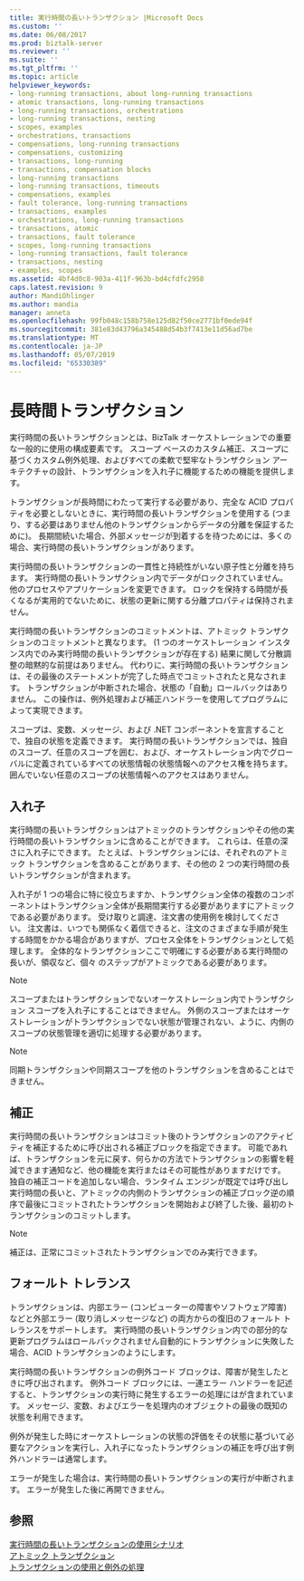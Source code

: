 ```yaml
---
title: 実行時間の長いトランザクション |Microsoft Docs
ms.custom: ''
ms.date: 06/08/2017
ms.prod: biztalk-server
ms.reviewer: ''
ms.suite: ''
ms.tgt_pltfrm: ''
ms.topic: article
helpviewer_keywords:
- long-running transactions, about long-running transactions
- atomic transactions, long-running transactions
- long-running transactions, orchestrations
- long-running transactions, nesting
- scopes, examples
- orchestrations, transactions
- compensations, long-running transactions
- compensations, customizing
- transactions, long-running
- transactions, compensation blocks
- long-running transactions
- long-running transactions, timeouts
- compensations, examples
- fault tolerance, long-running transactions
- transactions, examples
- orchestrations, long-running transactions
- transactions, atomic
- transactions, fault tolerance
- scopes, long-running transactions
- long-running transactions, fault tolerance
- transactions, nesting
- examples, scopes
ms.assetid: 4bf4d0c8-903a-411f-963b-bd4cfdfc2958
caps.latest.revision: 9
author: MandiOhlinger
ms.author: mandia
manager: anneta
ms.openlocfilehash: 99fb048c158b758e125d82f50ce2771bf0ede94f
ms.sourcegitcommit: 381e83d43796a345488d54b3f7413e11d56ad7be
ms.translationtype: MT
ms.contentlocale: ja-JP
ms.lasthandoff: 05/07/2019
ms.locfileid: "65330389"
---
```

# <a name="long-running-transactions"></a>長時間トランザクション
実行時間の長いトランザクションとは、BizTalk オーケストレーションでの重要な一般的に使用の構成要素です。 スコープ ベースのカスタム補正、スコープに基づくカスタム例外処理、およびすべての柔軟で堅牢なトランザクション アーキテクチャの設計、トランザクションを入れ子に機能するための機能を提供します。  
  
 トランザクションが長時間にわたって実行する必要があり、完全な ACID プロパティを必要としないときに、実行時間の長いトランザクションを使用する (つまり、する必要はありません他のトランザクションからデータの分離を保証するために)。 長期間続いた場合、外部メッセージが到着するを待つためには、多くの場合、実行時間の長いトランザクションがあります。  
  
 実行時間の長いトランザクションの一貫性と持続性がいない原子性と分離を持ちます。 実行時間の長いトランザクション内でデータがロックされていません。他のプロセスやアプリケーションを変更できます。 ロックを保持する時間が長くなるが実用的でないために、状態の更新に関する分離プロパティは保持されません。  
  
 実行時間の長いトランザクションのコミットメントは、アトミック トランザクションのコミットメントと異なります。 (1 つのオーケストレーション インスタンス内でのみ実行時間の長いトランザクションが存在する) 結果に関して分散調整の暗黙的な前提はありません。 代わりに、実行時間の長いトランザクションは、その最後のステートメントが完了した時点でコミットされたと見なされます。 トランザクションが中断された場合、状態の「自動」ロールバックはありません。 この操作は、例外処理および補正ハンドラーを使用してプログラムによって実現できます。  
  
 スコープは、変数、メッセージ、および .NET コンポーネントを宣言することで、独自の状態を定義できます。 実行時間の長いトランザクションでは、独自のスコープ、任意のスコープを囲む、および、オーケストレーション内でグローバルに定義されているすべての状態情報の状態情報へのアクセス権を持ちます。 囲んでいない任意のスコープの状態情報へのアクセスはありません。  
  
## <a name="nesting"></a>入れ子  
 実行時間の長いトランザクションはアトミックのトランザクションやその他の実行時間の長いトランザクションに含めることができます。 これらは、任意の深さに入れ子にできます。 たとえば、トランザクションには、それぞれのアトミック トランザクションを含めることがあります、その他の 2 つの実行時間の長いトランザクションが含まれます。  
  
 入れ子が 1 つの場合に特に役立ちますか、トランザクション全体の複数のコンポーネントはトランザクション全体が長期間実行する必要がありますにアトミックである必要があります。 受け取りと調達、注文書の使用例を検討してください。 注文書は、いつでも関係なく着信できると、注文のさまざまな手順が発生する時間をかかる場合がありますが、プロセス全体をトランザクションとして処理します。 全体的なトランザクションここで明確にする必要がある実行時間の長いが、領収など、個々 のステップがアトミックである必要があります。  
  
> [!NOTE]
>  スコープまたはトランザクションでないオーケストレーション内でトランザクション スコープを入れ子にすることはできません。 外側のスコープまたはオーケストレーションがトランザクションでない状態が管理されない、ように、内側のスコープの状態管理を適切に処理する必要があります。  
  
> [!NOTE]
>  同期トランザクションや同期スコープを他のトランザクションを含めることはできません。  
  
## <a name="compensation"></a>補正  
 実行時間の長いトランザクションはコミット後のトランザクションのアクティビティを補正するために呼び出される補正ブロックを指定できます。 可能であれば、トランザクションを元に戻す、何らかの方法でトランザクションの影響を軽減できます通知など、他の機能を実行またはその可能性がありますだけです。 独自の補正コードを追加しない場合、ランタイム エンジンが既定では呼び出し実行時間の長いと、アトミックの内側のトランザクションの補正ブロック逆の順序で最後にコミットされたトランザクションを開始および終了した後、最初のトランザクションのコミットします。  
  
> [!NOTE]
>  補正は、正常にコミットされたトランザクションでのみ実行できます。  
  
## <a name="fault-tolerance"></a>フォールト トレランス  
 トランザクションは、内部エラー (コンピューターの障害やソフトウェア障害) などと外部エラー (取り消しメッセージなど) の両方からの復旧のフォールト トレランスをサポートします。 実行時間の長いトランザクション内での部分的な更新プログラムはロールバックされません自動的にトランザクションに失敗した場合、ACID トランザクションのようにします。  
  
 実行時間の長いトランザクションの例外コード ブロックは、障害が発生したときに呼び出されます。 例外コード ブロックには、一連エラー ハンドラーを記述すると、トランザクションの実行時に発生するエラーの処理にはが含まれています。 メッセージ、変数、およびエラーを処理内のオブジェクトの最後の既知の状態を利用できます。  
  
 例外が発生した時にオーケストレーションの状態の評価をその状態に基づいて必要なアクションを実行し、入れ子になったトランザクションの補正を呼び出す例外ハンドラーは通常します。  
  
 エラーが発生した場合は、実行時間の長いトランザクションの実行が中断されます。 エラーが発生した後に再開できません。  
  
## <a name="see-also"></a>参照  
 [実行時間の長いトランザクションの使用シナリオ](../core/scenarios-using-long-running-transactions.md)   
 [アトミック トランザクション](../core/atomic-transactions.md)   
 [トランザクションの使用と例外の処理](../core/using-transactions-and-handling-exceptions.md)